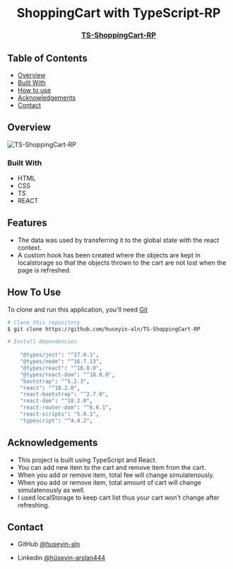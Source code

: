 <h1 align="center">ShoppingCart with TypeScript-RP</h1>

<div align="center">
  <h3>
    <a href="https://ts-shoppingcart-rp.netlify.app/store">
      TS-ShoppingCart-RP
    </a>
 
  </h3>
</div>


<!-- TABLE OF CONTENTS -->

## Table of Contents

- [Overview](#overview)
- [Built With](#built-with)
- [How to use](#how-to-use)
- [Acknowledgements](#acknowledgements)
- [Contact](#contact)

<!-- OVERVIEW -->

## Overview

![TS-ShoppingCart-RP](https://user-images.githubusercontent.com/101873227/210214377-a00645f6-4dfe-4e53-a663-32def70ca337.gif)


### Built With

- HTML
- CSS
- TS
- REACT

## Features

- The data was used by transferring it to the global state with the react context.
- A custom hook has been created where the objects are kept in localstorage so that the objects thrown to the cart are not lost when the page is refreshed.

## How To Use

To clone and run this application, you'll need [Git](https://git-scm.com) 
```bash
# Clone this repository
$ git clone https://github.com/huseyin-aln/TS-ShoppingCart-RP

# Install dependencies
  
    "@types/jest": "^27.0.1",
    "@types/node": "^16.7.13",
    "@types/react": "^18.0.0",
    "@types/react-dom": "^18.0.0",
    "bootstrap": "^5.2.3",
    "react": "^18.2.0",
    "react-bootstrap": "^2.7.0",
    "react-dom": "^18.2.0",
    "react-router-dom": "^6.6.1",
    "react-scripts": "5.0.1",
    "typescript": "^4.4.2",

```

## Acknowledgements

- This project is built using TypeScript and React.
- You can add new item to the cart and remove item from the cart.
- When you add or remove item, total fee will change simulatenously.
- When you add or remove item, total amount of cart will change simulatenously as well.
- I used localStorage to keep cart list thus your cart won't change after refreshing.

## Contact

- GitHub [@huseyin-aln](https://{github.com/huseyin-aln})

- Linkedin [@hüseyin-arslan444](https://{linkedin.com/hüseyin-arslan444})
